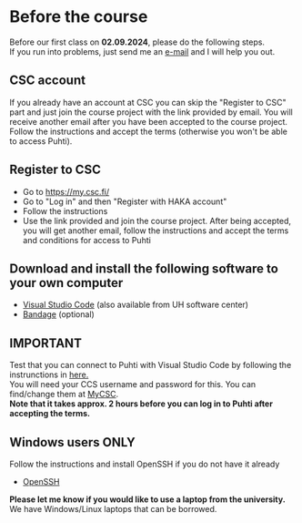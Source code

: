 # Before the course

Before our first class on **02.09.2024**, please do the following steps.  
If you run into problems, just send me an [e-mail](mailto:antti.karkman@helsinki.fi) and I will help you out.  

## CSC account

If you already have an account at CSC you can skip the "Register to CSC" part and just join the course project with the link provided by email.
You will receive another email after you have been accepted to the course project. Follow the instructions and accept the terms (otherwise you won't be able to access Puhti). 

## Register to CSC

* Go to https://my.csc.fi/
* Go to "Log in" and then "Register with HAKA account"
* Follow the instructions
* Use the link provided and join the course project. After being accepted, you will get another email, follow the instructions and accept the terms and conditions for access to Puhti

## Download and install the following software to your own computer

* [Visual Studio Code](https://code.visualstudio.com/Download) (also available from UH software center)
* [Bandage](https://rrwick.github.io/Bandage/) (optional)

## IMPORTANT

Test that you can connect to Puhti with Visual Studio Code by following the instrunctions in [here.](README.md#connecting-to-puhti-with-visual-studio-code)  
You will need your CCS username and password for this. You can find/change them at [MyCSC](my.csc.fi).  
__Note that it takes approx. 2 hours before you can log in to Puhti after accepting the terms.__

## Windows users ONLY

Follow the instructions and install OpenSSH if you do not have it already

* [OpenSSH](https://learn.microsoft.com/en-us/windows-server/administration/openssh/openssh_install_firstuse?tabs=gui#install-openssh-for-windows)

__Please let me know if you would like to use a laptop from the university.__  
We have Windows/Linux laptops that can be borrowed.
